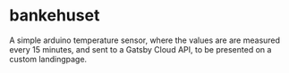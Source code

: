 # bankehuset
A simple arduino temperature sensor, where the values are are measured every 15 minutes, and sent to a Gatsby Cloud API, to be presented on a custom landingpage.
